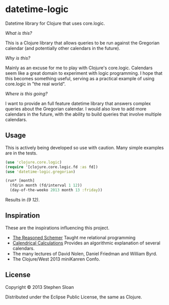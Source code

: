 # datetime-logic

Datetime library for Clojure that uses core.logic.

_What is this?_

This is a Clojure library that allows queries to be run against the Gregorian calendar (and potentially other calendars in the future).

_Why is this?_

Mainly as an excuse for me to play with Clojure's core.logic.  Calendars seem like a great domain to experiment with logic programming.  I hope that this becomes something useful, serving as a practical example of using core.logic in "the real world".

_Where is this going?_

I want to provide an full feature datetime library that answers complex queries about the Gregorian calendar.  I would also love to add more calendars in the future, with the ability to build queries that involve multiple calendars.

## Usage

This is actively being developed so use with caution.  Many simple examples are in the tests.

```clojure
(use 'clojure.core.logic)
(require '[clojure.core.logic.fd :as fd])
(use 'datetime-logic.gregorian)

(run* [month]
  (fd/in month (fd/interval 1 12))
  (day-of-the-weeko 2013 month 13 :friday))
```

Results in _(9 12)_.

## Inspiration

These are the inspirations influencing this project.

- [The Reasoned Schemer](http://mitpress.mit.edu/books/reasoned-schemer) Taught me relational programming
- [Calendrical Calculations](http://emr.cs.iit.edu/home/reingold/calendar-book/third-edition/) Provides an algorithmic explanation of several calendars.
- The many lectures of David Nolen, Daniel Friedman and William Byrd.
- The Clojure/West 2013 miniKanren Confo.

## License

Copyright © 2013 Stephen Sloan

Distributed under the Eclipse Public License, the same as Clojure.
